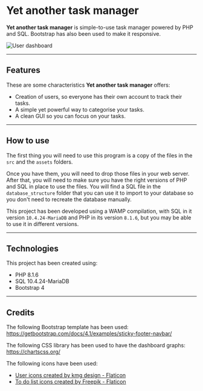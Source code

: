 # Yet another task manager
 **Yet another task manager** is simple-to-use task manager powered by PHP and SQL. Bootstrap has also been used to make it responsive.

![User dashboard](https://cdn.discordapp.com/attachments/818875154703581215/1016009970698944602/Screenshot_desktop.png)

---

## Features
These are some characteristics **Yet another task manager** offers:
 - Creation of users, so everyone has their own account to track their tasks.
 - A simple yet powerful way to categorise your tasks.
 - A clean GUI so you can focus on your tasks.

---

## How to use
The first thing you will need to use this program is a copy of the files in the `src` and the `assets` folders.

Once you have them, you will need to drop those files in your web server. After that, you will need to make sure you have the right versions of PHP and SQL in place to use the files. You will find a SQL file in the `database_structure` folder that you can use it to import to your database so you don't need to recreate the database manually.

This project has been developed using a WAMP compilation, with SQL in it version `10.4.24-MariaDB` and PHP in its version `8.1.6`, but you may be able to use it in different versions.

---

## Technologies
This project has been created using:
- PHP 8.1.6
- SQL 10.4.24-MariaDB
- Bootstrap 4

---

## Credits
The following Bootstrap template has been used: https://getbootstrap.com/docs/4.1/examples/sticky-footer-navbar/

The following CSS library has been used to have the dashboard graphs: https://chartscss.org/

The following icons have been used:
- <a href="https://www.flaticon.com/free-icons/user" title="user icons">User icons created by kmg design - Flaticon</a>
- <a href="https://www.flaticon.com/free-icons/to-do-list" title="to do list icons">To do list icons created by Freepik - Flaticon</a>
